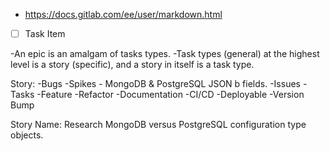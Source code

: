 - https://docs.gitlab.com/ee/user/markdown.html


- [ ] Task Item

-An epic is an amalgam of tasks types.
-Task types (general) at the highest level is a story (specific), and a story in itself is a task type.

 Story:
-Bugs
-Spikes - MongoDB & PostgreSQL JSON b fields.
-Issues
-Tasks
-Feature
-Refactor
-Documentation
-CI/CD
-Deployable
-Version Bump


Story Name: Research MongoDB versus PostgreSQL configuration type objects.
